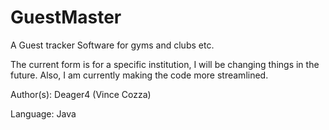 GuestMaster
===========

A Guest tracker Software for gyms and clubs etc.

The current form is for a specific institution, I will be changing things in the future.
Also, I am currently making the code more streamlined.

Author(s): Deager4 (Vince Cozza)

Language: Java
